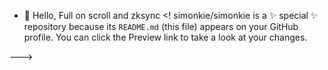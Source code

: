- 👋 Hello, Full on scroll and zksync
<!
simonkie/simonkie is a ✨ special ✨ repository because its `README.md` (this file) appears on your GitHub profile.
You can click the Preview link to take a look at your changes.

--->
